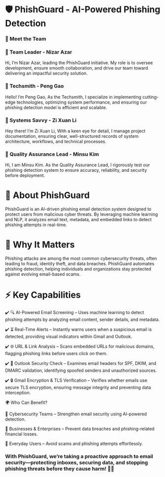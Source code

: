 # 🛡 PhishGuard - AI-Powered Phishing Detection
### 👥 Meet the Team
### 🔹 Team Leader - Nizar Azar 
Hi, I’m Nizar Azar, leading the PhishGuard initiative. My role is to oversee development, ensure smooth collaboration, and drive our team toward delivering an impactful security solution.

### 🔹 Techsmith - Peng Gao 
Hello! I’m Peng Gao, As the Techsmith, I specialize in implementing cutting-edge technologies, optimizing system performance, and ensuring our phishing detection model is efficient and scalable.

### 🔹 Systems Savvy - Zi Xuan Li 
Hey there! I’m Zi Xuan Li, With a keen eye for detail, I manage project documentation, ensuring clear, well-structured records of system architecture, workflows, and technical processes.

### 🔹 Quality Assurance Lead - Minsu Kim 
Hi, I am Minsu Kim. As the Quality Assurance Lead, I rigorously test our phishing detection system to ensure accuracy, reliability, and security before deployment.

# 🔎 About PhishGuard
PhishGuard is an AI-driven phishing email detection system designed to protect users from malicious cyber threats. By leveraging machine learning and NLP, it analyzes email text, metadata, and embedded links to detect phishing attempts in real-time.

# 🚨 Why It Matters
Phishing attacks are among the most common cybersecurity threats, often leading to fraud, identity theft, and data breaches. PhishGuard automates phishing detection, helping individuals and organizations stay protected against evolving email-based scams.

# ⚡ Key Capabilities
 ✔️ 🔍 AI-Powered Email Screening – Uses machine learning to detect phishing attempts by analyzing email content, sender details, and metadata.

 ✔️ ⏳ Real-Time Alerts – Instantly warns users when a suspicious email is detected, providing visual indicators within Gmail and Outlook.

 ✔️ 🌐 URL & Link Analysis – Scans embedded URLs for malicious domains, flagging phishing links before users click on them.

 ✔️ 📧 Outlook Security Check – Examines email headers for SPF, DKIM, and DMARC validation, identifying spoofed senders and unauthorized sources.

 ✔️ 🔒 Gmail Encryption & TLS Verification – Verifies whether emails use secure TLS encryption, ensuring message integrity and preventing data interception.

<!-- # 🔮 Future Roadmap
🚀 Deep Learning Upgrades – Implementing LSTMs/Transformers for enhanced accuracy.
📊 Threat Monitoring Dashboard – A visual interface for tracking phishing trends.
🔗 Browser & Email Client Extensions – Live phishing detection while browsing or checking emails. -->

🌍 Who Can Benefit?

🔹 Cybersecurity Teams – Strengthen email security using AI-powered detection.

🔹 Businesses & Enterprises – Prevent data breaches and phishing-related financial losses.

🔹 Everyday Users – Avoid scams and phishing attempts effortlessly.
<!-- 
# Existing Application / Competitors


# 📂 Repository Structure
- docs/ #Documentation Files
- src/ #Source code
- assets/ #Images, Videos, Other Media
- tests/ #Test Files
- README.md #Project Overview -->

### With PhishGuard, we’re taking a proactive approach to email security—protecting inboxes, securing data, and stopping phishing threats before they cause harm! 🔐✨

